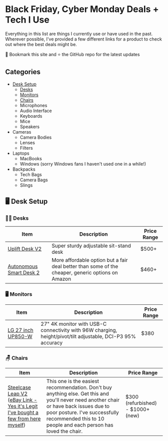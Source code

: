 # Black Friday, Cyber Monday Deals + Tech I Use

Everything in this list are things I currently use or have used in the past. Wherever possible, I've provided a few different links for a product to check out where the best deals might be.

🚨 Bookmark this site and ⭐️ the GitHub repo for the latest updates

## Categories
- [Desk Setup](https://github.com/aneeshsoni/black-friday-cyber-monday-deals/edit/main/README.md#%EF%B8%8F-desk-setup)
  - [Desks](https://github.com/aneeshsoni/black-friday-cyber-monday-deals/edit/main/README.md#-desks)
  - [Monitors](https://github.com/aneeshsoni/black-friday-cyber-monday-deals/edit/main/README.md#%EF%B8%8F-monitors)
  - [Chairs](https://github.com/aneeshsoni/black-friday-cyber-monday-deals/edit/main/README.md#-chairs)
  - Microphones
  - Audio Interface
  - Keyboards
  - Mice
  - Speakers
- Cameras
  - Camera Bodies
  - Lenses
  - Filters
- Laptops
  - MacBooks
  - Windows (sorry Windows fans I haven't used one in a while!)
- Backpacks
  - Tech Bags
  - Camera Bags
  - Slings

## 🖥️ Desk Setup

### 👨‍💻 Desks
| Item    | Description | Price Range |
| -------- | ------------------------ | -------- |
| [Uplift Desk V2](https://www.upliftdesk.com/uplift-v2-standing-desk-v2-or-v2-commercial/) | Super sturdy adjustable sit-stand desk | $500+ |
| [Autonomous Smart Desk 2](https://www.autonomous.ai?rid=7fa0ae) | More affordable option but a fair deal better than some of the cheaper, generic options on Amazon | $460+ |

### 🖥️ Monitors
| Item    | Description | Price Range |
| -------- | ------------------------ | -------- |
| [LG 27 inch UP850-W](https://amzn.to/48ZEL9S) | 27" 4K monitor with USB-C connectivity with 96W charging, height/pivot/tilt adjustable, DCI-P3 95% accuracy | $380 |

### 🪑 Chairs
| Item    | Description | Price Range |
| -------- | ------------------------ | -------- |
| [Steelcase Leap V2](https://amzn.to/40SGKdK) ([eBay Link - Yes it's Legit I've bought a few from here myself](https://www.ebay.com/itm/134004247228?_skw=steelcase+leap+v2&epid=10027051475&itmmeta=01JD1BAPG4919KNCM9EGRV6CGE&hash=item1f33468abc:g:oNIAAOSw-gRiAt3-&itmprp=enc%3AAQAJAAAA8HoV3kP08IDx%2BKZ9MfhVJKnOl6Y%2Fl1UmOlU%2FDUfonmz6B1CZeoMVEWSaLPY5xjpDNAX5HsQ4FmJum%2FHOsU4AmhW5Rme8rGJa5bmUFtFKkuJIukfYpGg7gewcKPH7y7oFSnWgoXfHKHbtTfcUqUrDcbr35lacEf6A9%2FAWLuE8vpvwAaV%2B9sVIMYnhrV0tkWQLzAmbQChpK6O6kXGIQQZjDhGLtqzvpSdm4HKkQnrjycR%2Bm1L8SafNpU9ksWsnkjuHHKPWJzpIsd7JezoTS6dNaiD4m5rsYK2jBdPeawjFVXvfK7tzocrC8LwXiPkyWhC0Qw%3D%3D%7Ctkp%3ABFBMluiqq-hk))| This one is the easiest recommendation. Don't buy anything else. Get this and you'll never need another chair or have back issues due to poor posture. I've successfully recommended this to 10 people and each person has loved the chair. | $300 (refurbished) - $1000+ (new) |
